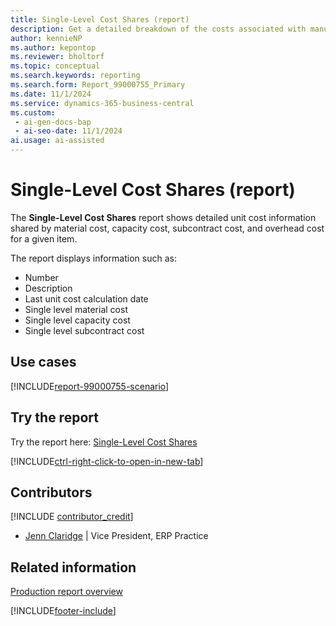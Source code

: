 ```yaml
---
title: Single-Level Cost Shares (report)
description: Get a detailed breakdown of the costs associated with manufactured items at each level of the bill of materials (BOM). The report shows the cost contributions of materials, labor, and overheads for each individual component within the BOM.
author: kennieNP
ms.author: kepontop
ms.reviewer: bholtorf
ms.topic: conceptual
ms.search.keywords: reporting
ms.search.form: Report_99000755_Primary
ms.date: 11/1/2024
ms.service: dynamics-365-business-central
ms.custom:
 - ai-gen-docs-bap
 - ai-seo-date: 11/1/2024
ai.usage: ai-assisted
---
```


# Single-Level Cost Shares (report)

The **Single-Level Cost Shares** report shows detailed unit cost information shared by material cost, capacity cost, subcontract cost, and overhead cost for a given item.

The report displays information such as: 

- Number
- Description
- Last unit cost calculation date
- Single level material cost
- Single level capacity cost
- Single level subcontract cost

## Use cases

[!INCLUDE[report-99000755-scenario](../includes/report-99000755-scenario-include.md)]

<!-- 

Prompt

Below is a report in an ERP system. Provide 3-4 use cases for different personas working with manufacturing

Format like this:    
  
As a <persona>, use the report to    
* use case 1  
* use case 2    

Do not capitalize the persona names. 

Do not start lines with "Use the data to"

## Report name
Single-Level Cost Shares

## Report description

### What the report does

### Use cases
See a detailed breakdown of the costs associated with manufactured items at each level of the Bill of Materials (BOM). The report shows the cost contributions of materials, labor, and overheads for each individual component within the BOM.

Please include your data sources and URLs

-->

## Try the report

Try the report here: [Single-Level Cost Shares](https://businesscentral.dynamics.com?report=99000755)

[!INCLUDE[ctrl-right-click-to-open-in-new-tab](../includes/ctrl-right-click-to-open-in-new-tab.md)]

## Contributors

[!INCLUDE [contributor_credit](../includes/contributor_credit.md)]

- [Jenn Claridge](https://www.linkedin.com/in/jenn-morton-sabre/) | Vice President, ERP Practice

## Related information

[Production report overview](../production-reports.md)  

[!INCLUDE[footer-include](../includes/footer-banner.md)]